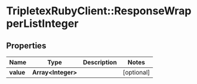 # TripletexRubyClient::ResponseWrapperListInteger

## Properties
Name | Type | Description | Notes
------------ | ------------- | ------------- | -------------
**value** | **Array&lt;Integer&gt;** |  | [optional] 


